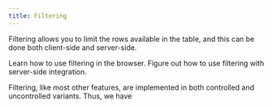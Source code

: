```yaml
---
title: Filtering
---
```


Filtering allows you to limit the rows available in the table, and this can be done both client-side and server-side.

<HeroCards>
<YouWillLearnCard title="Client-side filtering" path="./filtering/filtering-client-side">
Learn how to use filtering in the browser.
</YouWillLearnCard>
<YouWillLearnCard title="Server-side filtering" path="./filtering/filtering-server-side">
Figure out how to use filtering with server-side integration.
</YouWillLearnCard>
</HeroCards>

Filtering, like most other features, are implemented in both controlled and uncontrolled variants. Thus, we have <DataSourcePropLink name="filter" />